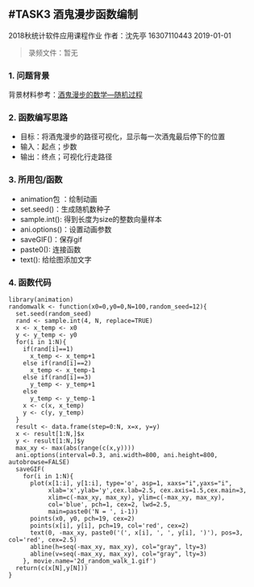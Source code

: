 ﻿#TASK3 酒鬼漫步函数编制
------
2018秋统计软件应用课程作业
作者：沈先亭 16307110443
2019-01-01

> 录频文件：暂无

### 1. 问题背景
背景材料参考：[酒鬼漫步的数学—随机过程][1]

### 2. 函数编写思路
 - 目标：将酒鬼漫步的路径可视化，显示每一次酒鬼最后停下的位置
 - 输入：起点；步数
 - 输出：终点；可视化行走路径

### 3. 所用包/函数

 - animation包 ：绘制动画
 - set.seed()：生成随机数种子
 - sample.int(): 得到长度为size的整数向量样本
 - ani.options()：设置动画参数
 - saveGIF()：保存gif
 - paste0(): 连接函数
 - text(): 给绘图添加文字
 

### 4. 函数代码

```{r}
library(animation)  
randomwalk <- function(x0=0,y0=0,N=100,random_seed=12){
  set.seed(random_seed) 
  rand <- sample.int(4, N, replace=TRUE)   
  x <- x_temp <- x0
  y <- y_temp <- y0
  for(i in 1:N){
    if(rand[i]==1)           
      x_temp <- x_temp+1
    else if(rand[i]==2)     
      x_temp <- x_temp-1
    else if(rand[i]==3)       
      y_temp <- y_temp+1
    else                      
      y_temp <- y_temp-1
    x <- c(x, x_temp)
    y <- c(y, y_temp)
  }
  result <- data.frame(step=0:N, x=x, y=y)  
  x <- result[1:N,]$x
  y <- result[1:N,]$y
  max_xy <- max(abs(range(c(x,y))))   
  ani.options(interval=0.3, ani.width=800, ani.height=800, autobrowse=FALSE) 
  saveGIF(
    for(i in 1:N){
      plot(x[1:i], y[1:i], type='o', asp=1, xaxs="i",yaxs="i",
           xlab='x',ylab='y',cex.lab=2.5, cex.axis=1.5,cex.main=3,
           xlim=c(-max_xy, max_xy), ylim=c(-max_xy, max_xy), 
           col='blue', pch=1, cex=2, lwd=2.5, 
           main=paste0('N = ', i-1))
      points(x0, y0, pch=19, cex=2)    
      points(x[i], y[i], pch=19, col='red', cex=2)   
      text(0, -max_xy, paste0('(', x[i], ', ', y[i], ')'), pos=3, col='red', cex=2.5) 
      abline(h=seq(-max_xy, max_xy), col="gray", lty=3)   
      abline(v=seq(-max_xy, max_xy), col="gray", lty=3)   
    }, movie.name='2d_random_walk_1.gif')
  return(c(x[N],y[N]))   
}
```
  [1]: http://blog.sciencenet.cn/blog-677221-1071588.html
  
